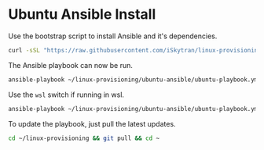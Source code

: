 # Ubuntu Ansible Install

Use the bootstrap script to install Ansible and it's dependencies.

```sh
curl -sSL "https://raw.githubusercontent.com/iSkytran/linux-provisioning/main/ubuntu-ansible/ubuntu-bootstrap.sh" | bash -s
```

The Ansible playbook can now be run.

```sh
ansible-playbook ~/linux-provisioning/ubuntu-ansible/ubuntu-playbook.yml
```

Use the `wsl` switch if running in wsl.

```sh
ansible-playbook ~/linux-provisioning/ubuntu-ansible/ubuntu-playbook.yml -e "system=wsl"
```

To update the playbook, just pull the latest updates.

```sh
cd ~/linux-provisioning && git pull && cd ~
```
